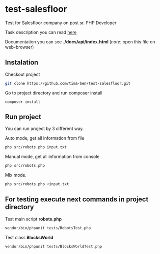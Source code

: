 # test-salesfloor

Test for Salesfloor company on post sr. PHP Developer

Task description you can read [here](./DESCRIPTION.md)

Documentation you can see **./docs/api/index.html** (_note:_ open this file on web-browser)

## Instalation

Checkout project

```bash
git clone https://github.com/tima-ben/test-salesfloor.git
```

Go to project directory and run composer install

``` bah
composer install
```

## Run project

You can run project by 3 different way.

Auto mode, get all information from file

```bash
php src/robots.php input.txt
```

Manual mode, get all information from console

```bash
php src/robots.php 
```

Mix mode.

```bash
php src/robots.php <input.txt
```

## For testing execute next commands in project directory

Test main script __robots.php__

```bash
vendor/bin/phpunit tests/RobotsTest.php
```

Test class __BlocksWorld__

```bash
vendor/bin/phpunit tests/BlocksWorldTest.php
```
